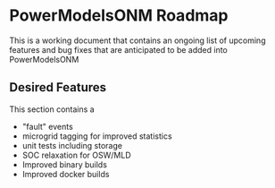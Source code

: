 # PowerModelsONM Roadmap

This is a working document that contains an ongoing list of upcoming features and bug fixes that are anticipated to be added into PowerModelsONM

## Desired Features

This section contains a

- "fault" events
- microgrid tagging for improved statistics
- unit tests including storage
- SOC relaxation for OSW/MLD
- Improved binary builds
- Improved docker builds
